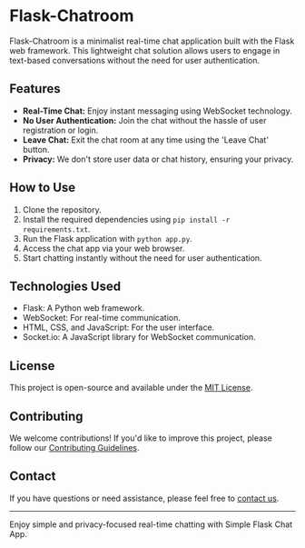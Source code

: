 # Flask-Chatroom

Flask-Chatroom is a minimalist real-time chat application built with the Flask web framework. This lightweight chat solution allows users to engage in text-based conversations without the need for user authentication.

## Features

- **Real-Time Chat:** Enjoy instant messaging using WebSocket technology.
- **No User Authentication:** Join the chat without the hassle of user registration or login.
- **Leave Chat:** Exit the chat room at any time using the 'Leave Chat' button.
- **Privacy:** We don't store user data or chat history, ensuring your privacy.

## How to Use

1. Clone the repository.
2. Install the required dependencies using `pip install -r requirements.txt`.
3. Run the Flask application with `python app.py`.
4. Access the chat app via your web browser.
5. Start chatting instantly without the need for user authentication.

## Technologies Used

- Flask: A Python web framework.
- WebSocket: For real-time communication.
- HTML, CSS, and JavaScript: For the user interface.
- Socket.io: A JavaScript library for WebSocket communication.

## License

This project is open-source and available under the [MIT License](LICENSE).

## Contributing

We welcome contributions! If you'd like to improve this project, please follow our [Contributing Guidelines](CONTRIBUTING.md).

## Contact

If you have questions or need assistance, please feel free to [contact us](mailto:srijonkumar18@gmail.com).

---

Enjoy simple and privacy-focused real-time chatting with Simple Flask Chat App.

